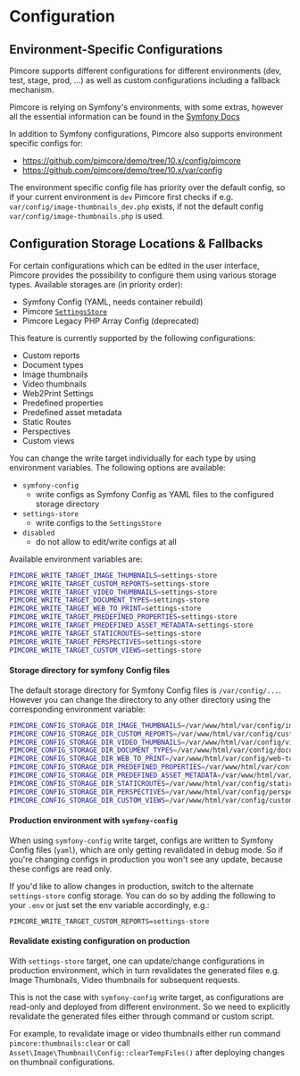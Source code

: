 # Configuration

## Environment-Specific Configurations
Pimcore supports different configurations for different environments (dev, test, stage, prod, ...) as well as custom 
configurations including a fallback mechanism. 

Pimcore is relying on Symfony's environments, with some extras, however all the essential 
information can be found in the [Symfony Docs](https://symfony.com/doc/5.2/configuration.html#configuration-environments)

In addition to Symfony configurations, Pimcore also supports environment specific configs for: 

* <https://github.com/pimcore/demo/tree/10.x/config/pimcore> 
* <https://github.com/pimcore/demo/tree/10.x/var/config>

The environment specific config file has priority over the default config, so if your 
current environment is `dev` Pimcore first checks if e.g. `var/config/image-thumbnails_dev.php`
exists, if not the default config `var/config/image-thumbnails.php` is used. 

## Configuration Storage Locations & Fallbacks
For certain configurations which can be edited in the user interface, 
Pimcore provides the possibility to configure them using various storage types. 
Available storages are (in priority order): 
- Symfony Config (YAML, needs container rebuild)
- Pimcore [`SettingsStore`](../19_Development_Tools_and_Details/42_Settings_Store.md)
- Pimcore Legacy PHP Array Config (deprecated)

This feature is currently supported by the following configurations: 
- Custom reports
- Document types
- Image thumbnails 
- Video thumbnails
- Web2Print Settings
- Predefined properties
- Predefined asset metadata
- Static Routes
- Perspectives
- Custom views


You can change the write target individually for each type by using environment variables.
The following options are available: 
- `symfony-config` 
  - write configs as Symfony Config as YAML files to the configured storage directory
- `settings-store` 
  - write configs to the `SettingsStore`
- `disabled` 
  - do not allow to edit/write configs at all

Available environment variables are: 
```bash
PIMCORE_WRITE_TARGET_IMAGE_THUMBNAILS=settings-store
PIMCORE_WRITE_TARGET_CUSTOM_REPORTS=settings-store
PIMCORE_WRITE_TARGET_VIDEO_THUMBNAILS=settings-store
PIMCORE_WRITE_TARGET_DOCUMENT_TYPES=settings-store
PIMCORE_WRITE_TARGET_WEB_TO_PRINT=settings-store
PIMCORE_WRITE_TARGET_PREDEFINED_PROPERTIES=settings-store
PIMCORE_WRITE_TARGET_PREDEFINED_ASSET_METADATA=settings-store
PIMCORE_WRITE_TARGET_STATICROUTES=settings-store
PIMCORE_WRITE_TARGET_PERSPECTIVES=settings-store
PIMCORE_WRITE_TARGET_CUSTOM_VIEWS=settings-store
```
#### Storage directory for symfony Config files

The default storage directory for Symfony Config files is `/var/config/...`. However you can change
the directory to any other directory using the corresponding environment variable:

```bash
PIMCORE_CONFIG_STORAGE_DIR_IMAGE_THUMBNAILS=/var/www/html/var/config/image-thumbnails
PIMCORE_CONFIG_STORAGE_DIR_CUSTOM_REPORTS=/var/www/html/var/config/custom-reports
PIMCORE_CONFIG_STORAGE_DIR_VIDEO_THUMBNAILS=/var/www/html/var/config/video-thumbnails
PIMCORE_CONFIG_STORAGE_DIR_DOCUMENT_TYPES=/var/www/html/var/config/document-types
PIMCORE_CONFIG_STORAGE_DIR_WEB_TO_PRINT=/var/www/html/var/config/web-to-print
PIMCORE_CONFIG_STORAGE_DIR_PREDEFINED_PROPERTIES=/var/www/html/var/config/predefined-properties
PIMCORE_CONFIG_STORAGE_DIR_PREDEFINED_ASSET_METADATA=/var/www/html/var/config/predefined-asset-metadata
PIMCORE_CONFIG_STORAGE_DIR_STATICROUTES=/var/www/html/var/config/staticroutes
PIMCORE_CONFIG_STORAGE_DIR_PERSPECTIVES=/var/www/html/var/config/perspectives
PIMCORE_CONFIG_STORAGE_DIR_CUSTOM_VIEWS=/var/www/html/var/config/custom-views
```

#### Production environment with `symfony-config`
When using `symfony-config` write target, configs are written to Symfony Config files (`yaml`), which are only getting revalidated in debug mode. So if you're
changing configs in production you won't see any update, because these configs are read only.

If you'd like to allow changes in production, switch to the alternate `settings-store` config storage. 
You can do so by adding the following to your `.env` or just set the env variable accordingly, e.g.:
```
PIMCORE_WRITE_TARGET_CUSTOM_REPORTS=settings-store
```

#### Revalidate existing configuration on production
With `settings-store` target, one can update/change configurations in production environment, which in turn revalidates the generated files e.g. Image Thumbnails, Video thumbnails for subsequent requests.

This is not the case with `symfony-config` write target, as configurations are read-only and deployed from different environment. So we need to explicitly revalidate the generated files either through command or custom script. 

For example, to revalidate image or video thumbnails either run command `pimcore:thumbnails:clear` or call `Asset\Image\Thumbnail\Config::clearTempFiles()` after deploying changes on thumbnail configurations.